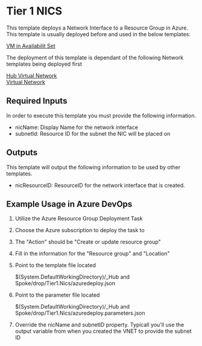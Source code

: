 # Tier 1 NICS
This template deploys a Network Interface to a Resource Group in Azure. This template is usually deployed before and used in the below templates:

<a href="https://dev.azure.com/Security-Monitoring/_git/IaC_HubSpokeNetwork?path=%2FTier%202%2FVirtual%20Machines%2FTier2.VMinAvailabilitySet%2FREADME.md&version=GBmaster">VM in Availabilit Set</a>

The deployment of this template is dependant of the following Network templates being deployed first

<a href="https://dev.azure.com/Security-Monitoring/_git/IaC_HubSpokeNetwork?path=%2FTier%201%2FVNets%2FTier1.HubVNET%2FREADME.md&version=GBmaster">Hub Virtual Network</a>  
<a href="https://dev.azure.com/Security-Monitoring/_git/IaC_HubSpokeNetwork?path=%2FTier%201%2FVNets%2FTier1.VNET%2FREADME.md&version=GBmaster">Virtual Network</a>  

## Required Inputs
In order to execute this template you must provide the following information.  

- nicName: Display Name for the network interface
- subnetId: Resource ID for the subnet the NIC will be placed on

## Outputs
This template will output the following information to be used by other templates. 

- nicResourceID: ResourceID for the network interface that is created.

## Example Usage in Azure DevOps

1) Utilize the Azure Resource Group Deployment Task  

2) Choose the Azure subscription to deploy the task to

3) The "Action" should be "Create or update resource group"

4) Fill in the information for the "Resource group" and "Location"

5) Point to the template file located 

	$(System.DefaultWorkingDirectory)/_Hub and Spoke/drop/Tier1.Nics/azuredeploy.json

6) Point to the parameter file located

	$(System.DefaultWorkingDirectory)/_Hub and Spoke/drop/Tier1.Nics/azuredeploy.parameters.json

7) Override the nicName and subnetID property. Typicall you'll use the output variable from when you created the VNET to provide the subnet ID



